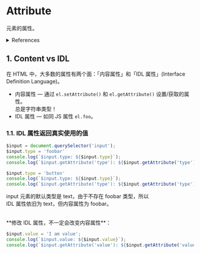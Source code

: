 # Attribute

元素的属性。

<details>
<summary>References</summary>

- [Attribute | MDN](https://developer.mozilla.org/en-US/docs/Web/HTML/Attributes)
- [CreateElement | repl](https://repl.it/@nonelittlesong/CreateElement#script.js) — 测试元素属性
- [Reflecting content attributes in IDL attributes | HTML Standard](https://html.spec.whatwg.org/multipage/common-dom-interfaces.html#reflecting-content-attributes-in-idl-attributes)

</details>

## 1. Content vs IDL

在 HTML 中，大多数的属性有两个面：「内容属性」和「IDL 属性」(Interface Definition Language)。

- 内容属性 — 通过 `el.setAttribute()` 和 `el.getAttribute()` 设置/获取的属性。  
  总是字符串类型！
- IDL 属性 — 如同 JS 属性 `el.foo`。

### 1.1. IDL 属性返回真实使用的值

```js
$input = document.querySelector('input');
$input.type = 'foobar'
console.log(`$input.type: ${$input.type}`);                                 // text
console.log(`$input.getAttribute('type'): ${$input.getAttribute('type')}`); // foobar

$input.type = 'button'
console.log(`$input.type: ${$input.type}`);                                 // button
console.log(`$input.getAttribute('type'): ${$input.getAttribute('type')}`); // button
```

input 元素的默认类型是 text，由于不存在 foobar 类型，所以  
IDL 属性依旧为 text，但内容属性为 foobar。

<br>
**修改 IDL 属性，不一定会改变内容属性**：

```js
$input.value = 'I am value';
console.log(`$input.value: ${$input.value}`);                                 // I am value
console.log(`$input.getAttribute('value'): ${$input.getAttribute('value')}`); // null
```
